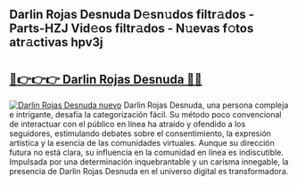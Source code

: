## Darlin Rojas Desnuda D𝚎sn𝚞dos filtr𝚊dos - Parts-HZJ Vid𝚎os filtr𝚊dos - N𝚞evas f𝚘tos atr𝚊ctivas hpv3j

# <h2><a href="http://mb62tn.tromn.icu/?c=Darlin+Rojas+Desnuda">🔗👉👉👉 Darlin Rojas Desnuda 🔗🔗</a></h2>

[![Darlin Rojas Desnuda nuevo](https://i.imgur.com/pEAQMta.gif)](http://mb62tn.tromn.icu/?c=Darlin+Rojas+Desnuda)
Darlin Rojas Desnuda, una persona compleja e intrigante, desafía la categorización fácil. Su método poco convencional de interactuar con el público en línea ha atraído y ofendido a los seguidores, estimulando debates sobre el consentimiento, la expresión artística y la esencia de las comunidades virtuales. Aunque su dirección futura no está clara, su influencia en la comunidad en línea es indiscutible. Impulsada por una determinación inquebrantable y un carisma innegable, la presencia de Darlin Rojas Desnuda en el universo digital es transformadora.
